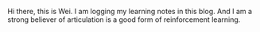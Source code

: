 Hi there, this is Wei. I am logging my learning notes in this blog. And I am a strong believer of articulation is a good form of reinforcement learning.
